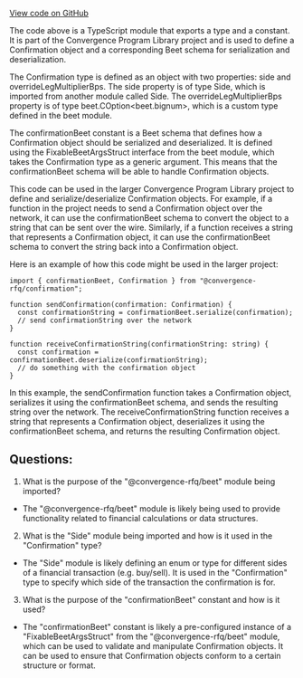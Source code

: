 [View code on GitHub](https://github.com/convergence-rfq/convergence-program-library/rfq/js/generated/types/Confirmation.d.ts)

The code above is a TypeScript module that exports a type and a constant. It is part of the Convergence Program Library project and is used to define a Confirmation object and a corresponding Beet schema for serialization and deserialization.

The Confirmation type is defined as an object with two properties: side and overrideLegMultiplierBps. The side property is of type Side, which is imported from another module called Side. The overrideLegMultiplierBps property is of type beet.COption<beet.bignum>, which is a custom type defined in the beet module.

The confirmationBeet constant is a Beet schema that defines how a Confirmation object should be serialized and deserialized. It is defined using the FixableBeetArgsStruct interface from the beet module, which takes the Confirmation type as a generic argument. This means that the confirmationBeet schema will be able to handle Confirmation objects.

This code can be used in the larger Convergence Program Library project to define and serialize/deserialize Confirmation objects. For example, if a function in the project needs to send a Confirmation object over the network, it can use the confirmationBeet schema to convert the object to a string that can be sent over the wire. Similarly, if a function receives a string that represents a Confirmation object, it can use the confirmationBeet schema to convert the string back into a Confirmation object.

Here is an example of how this code might be used in the larger project:

```
import { confirmationBeet, Confirmation } from "@convergence-rfq/confirmation";

function sendConfirmation(confirmation: Confirmation) {
  const confirmationString = confirmationBeet.serialize(confirmation);
  // send confirmationString over the network
}

function receiveConfirmationString(confirmationString: string) {
  const confirmation = confirmationBeet.deserialize(confirmationString);
  // do something with the confirmation object
}
```

In this example, the sendConfirmation function takes a Confirmation object, serializes it using the confirmationBeet schema, and sends the resulting string over the network. The receiveConfirmationString function receives a string that represents a Confirmation object, deserializes it using the confirmationBeet schema, and returns the resulting Confirmation object.
## Questions: 
 1. What is the purpose of the "@convergence-rfq/beet" module being imported?
- The "@convergence-rfq/beet" module is likely being used to provide functionality related to financial calculations or data structures.

2. What is the "Side" module being imported and how is it used in the "Confirmation" type?
- The "Side" module is likely defining an enum or type for different sides of a financial transaction (e.g. buy/sell). It is used in the "Confirmation" type to specify which side of the transaction the confirmation is for.

3. What is the purpose of the "confirmationBeet" constant and how is it used?
- The "confirmationBeet" constant is likely a pre-configured instance of a "FixableBeetArgsStruct" from the "@convergence-rfq/beet" module, which can be used to validate and manipulate Confirmation objects. It can be used to ensure that Confirmation objects conform to a certain structure or format.